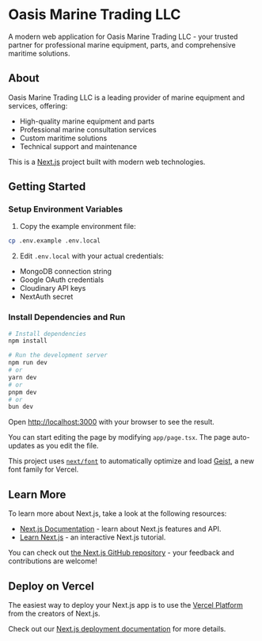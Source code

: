 # Oasis Marine Trading LLC

A modern web application for Oasis Marine Trading LLC - your trusted partner for professional marine equipment, parts, and comprehensive maritime solutions.

## About

Oasis Marine Trading LLC is a leading provider of marine equipment and services, offering:

- High-quality marine equipment and parts
- Professional marine consultation services
- Custom maritime solutions
- Technical support and maintenance

This is a [Next.js](https://nextjs.org) project built with modern web technologies.

## Getting Started

### Setup Environment Variables

1. Copy the example environment file:
```bash
cp .env.example .env.local
```

2. Edit `.env.local` with your actual credentials:
- MongoDB connection string
- Google OAuth credentials
- Cloudinary API keys
- NextAuth secret

### Install Dependencies and Run

```bash
# Install dependencies
npm install

# Run the development server
npm run dev
# or
yarn dev
# or
pnpm dev
# or
bun dev
```

Open [http://localhost:3000](http://localhost:3000) with your browser to see the result.

You can start editing the page by modifying `app/page.tsx`. The page auto-updates as you edit the file.

This project uses [`next/font`](https://nextjs.org/docs/app/building-your-application/optimizing/fonts) to automatically optimize and load [Geist](https://vercel.com/font), a new font family for Vercel.

## Learn More

To learn more about Next.js, take a look at the following resources:

- [Next.js Documentation](https://nextjs.org/docs) - learn about Next.js features and API.
- [Learn Next.js](https://nextjs.org/learn) - an interactive Next.js tutorial.

You can check out [the Next.js GitHub repository](https://github.com/vercel/next.js) - your feedback and contributions are welcome!

## Deploy on Vercel

The easiest way to deploy your Next.js app is to use the [Vercel Platform](https://vercel.com/new?utm_medium=default-template&filter=next.js&utm_source=create-next-app&utm_campaign=create-next-app-readme) from the creators of Next.js.

Check out our [Next.js deployment documentation](https://nextjs.org/docs/app/building-your-application/deploying) for more details.
